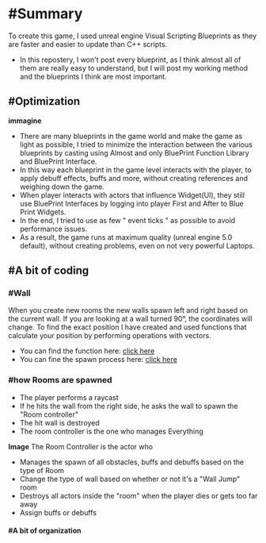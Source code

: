 # #Summary
To create this game, I used unreal engine Visual Scripting Blueprints as they are faster and easier to update than C++ scripts.

- In this repostery, I won't post every blueprint, as I think almost all of them are really easy to understand, but I will post my working method and the blueprints I think are most important.

## #Optimization
**immagine**
- There are many blueprints in the game world and make the game as light as possible, I tried to minimize the interaction between the various blueprints by casting using Almost and only BluePrint Function Library and BluePrint Interface.
- In this way each blueprint in the game level interacts with the player, to apply debuff effects, buffs and more, without creating references and weighing down the game.
- When player interacts with actors that influence Widget(UI), they still use BluePrint Interfaces by logging into player First and After to Blue Print Widgets.
- In the end, I tried to use as few " event ticks " as possible to avoid performance issues.
- As a result, the game runs at maximum quality (unreal engine 5.0 default), without creating problems, even on not very powerful Laptops.

## #A bit of coding
### #Wall
When you create new rooms the new walls spawn left and right based on the current wall. If you are looking at a wall turned 90°, the coordinates will change. To find the exact position I have created and used functions that calculate your position by performing operations with vectors.
- You can find the function here: [click here](https://blueprintue.com/blueprint/hsnp327y/)
- You can fine the spawn process here: [click here](https://blueprintue.com/blueprint/z5vy5r16/)

### #how Rooms are spawned
- The player performs a raycast
- If he hits the wall from the right side, he asks the wall to spawn the "Room controller"
- The hit wall is destroyed
- The room controller is the one who manages Everything

**Image**
The Room Controller is the actor who
- Manages the spawn of all obstacles, buffs and debuffs based on the type of Room
- Change the type of wall based on whether or not it's a "Wall Jump" room
- Destroys all actors inside the "room" when the player dies or gets too far away
- Assign buffs or debuffs
  
#### #A bit of organization
